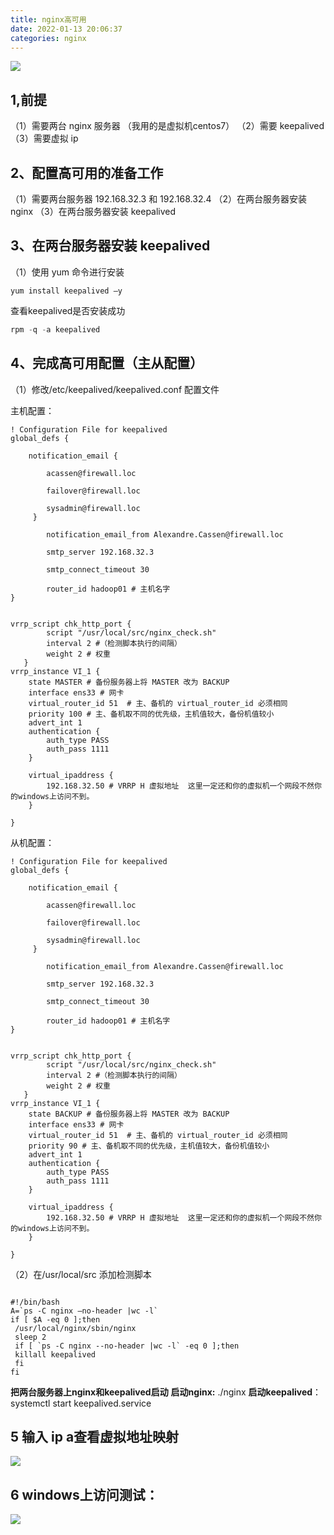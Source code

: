 ```yaml
---
title: nginx高可用
date: 2022-01-13 20:06:37
categories: nginx
---
```






![](https://gitee.com/haoyumaster/imageBed/raw/master/imgs/20220113204020.png)

## 1,前提

（1）需要两台 nginx 服务器 （我用的是虚拟机centos7）
（2）需要 keepalived
（3）需要虚拟 ip

## 2、配置高可用的准备工作

（1）需要两台服务器 192.168.32.3 和 192.168.32.4
（2）在两台服务器安装 nginx
（3）在两台服务器安装 keepalived

## 3、在两台服务器安装 keepalived

（1）使用 yum 命令进行安装

```
yum install keepalived –y
```



查看keepalived是否安装成功  

```java
rpm -q -a keepalived
```

## 4、完成高可用配置（主从配置）

（1）修改/etc/keepalived/keepalived.conf 配置文件

主机配置：

```
! Configuration File for keepalived
global_defs {

    notification_email {

        acassen@firewall.loc

        failover@firewall.loc

        sysadmin@firewall.loc
     }

        notification_email_from Alexandre.Cassen@firewall.loc

        smtp_server 192.168.32.3

        smtp_connect_timeout 30

        router_id hadoop01 # 主机名字
}


vrrp_script chk_http_port {
        script "/usr/local/src/nginx_check.sh"
        interval 2 #（检测脚本执行的间隔）
        weight 2 # 权重
   }
vrrp_instance VI_1 {
    state MASTER # 备份服务器上将 MASTER 改为 BACKUP
    interface ens33 # 网卡
    virtual_router_id 51  # 主、备机的 virtual_router_id 必须相同
    priority 100 # 主、备机取不同的优先级，主机值较大，备份机值较小
    advert_int 1
    authentication {
        auth_type PASS
        auth_pass 1111
    }

    virtual_ipaddress {
        192.168.32.50 # VRRP H 虚拟地址  这里一定还和你的虚拟机一个网段不然你的windows上访问不到。
    }

}
```

从机配置：

```
! Configuration File for keepalived
global_defs {

    notification_email {

        acassen@firewall.loc

        failover@firewall.loc

        sysadmin@firewall.loc
     }

        notification_email_from Alexandre.Cassen@firewall.loc

        smtp_server 192.168.32.3

        smtp_connect_timeout 30

        router_id hadoop01 # 主机名字
}


vrrp_script chk_http_port {
        script "/usr/local/src/nginx_check.sh"
        interval 2 #（检测脚本执行的间隔）
        weight 2 # 权重
   }
vrrp_instance VI_1 {
    state BACKUP # 备份服务器上将 MASTER 改为 BACKUP
    interface ens33 # 网卡
    virtual_router_id 51  # 主、备机的 virtual_router_id 必须相同
    priority 90 # 主、备机取不同的优先级，主机值较大，备份机值较小
    advert_int 1
    authentication {
        auth_type PASS
        auth_pass 1111
    }

    virtual_ipaddress {
        192.168.32.50 # VRRP H 虚拟地址  这里一定还和你的虚拟机一个网段不然你的windows上访问不到。
    }

}

```



（2）在/usr/local/src 添加检测脚本

```

#!/bin/bash
A=`ps -C nginx –no-header |wc -l`
if [ $A -eq 0 ];then
 /usr/local/nginx/sbin/nginx
 sleep 2
 if [ `ps -C nginx --no-header |wc -l` -eq 0 ];then
 killall keepalived
 fi
fi
```





**把两台服务器上nginx和keepalived启动**
**启动nginx:** ./nginx
**启动keepalived**：systemctl start keepalived.service

## 5  输入 ip a查看虚拟地址映射

![](https://gitee.com/haoyumaster/imageBed/raw/master/imgs/20220113221746.png)

## 6 windows上访问测试：

![](https://gitee.com/haoyumaster/imageBed/raw/master/imgs/20220113221820.png)
